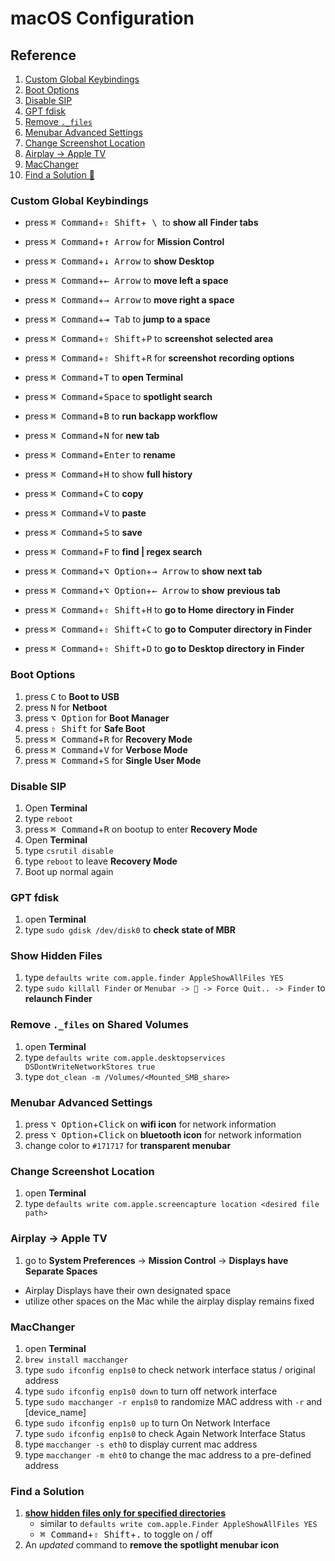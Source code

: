 # macOS Configuration

## Reference

1. [Custom Global Keybindings](#Custom-Global-Keybindings)
2. [Boot Options](#Boot-Options)
3. [Disable SIP](#Disable-SIP)
4. [GPT fdisk](#GPT-fdisk)
5. [Remove `._files`](#Remove-`._files`-on-Shared-Volumes)
6. [Menubar Advanced Settings](#Menubar-Advanced-Settings)
7. [Change Screenshot Location](#Change-Screenshot-Location)
8. [Airplay -> Apple TV](#Airplay-->-Apple-TV)
9. [MacChanger](#MacChanger)
10. [Find a Solution 🤔](#Find-a-Solution)

### Custom Global Keybindings

- press <kbd>⌘ Command</kbd>+<kbd>⇧ Shift</kbd>+<kbd> \ </kbd> to **show all**
  **Finder tabs**
- press <kbd>⌘ Command</kbd>+<kbd>↑ Arrow</kbd> for **Mission Control**

- press <kbd>⌘ Command</kbd>+<kbd>↓ Arrow</kbd> to **show Desktop**

- press <kbd>⌘ Command</kbd>+<kbd>← Arrow</kbd> to **move left a space**

- press <kbd>⌘ Command</kbd>+<kbd>→ Arrow</kbd> to **move right a space**

- press <kbd>⌘ Command</kbd>+<kbd>⇥ Tab</kbd> to **jump to a space**

- press <kbd>⌘ Command</kbd>+<kbd>⇧ Shift</kbd>+<kbd>P</kbd> to **screenshot**
  **selected area**

- press <kbd>⌘ Command</kbd>+<kbd>⇧ Shift</kbd>+<kbd>R</kbd> for **screenshot**
  **recording options**

- press <kbd>⌘ Command</kbd>+<kbd>T</kbd> to **open Terminal**

- press <kbd>⌘ Command</kbd>+<kbd>Space</kbd> to **spotlight search**

- press <kbd>⌘ Command</kbd>+<kbd>B</kbd> to **run backapp workflow**

- press <kbd>⌘ Command</kbd>+<kbd>N</kbd> for **new tab**

- press <kbd>⌘ Command</kbd>+<kbd>Enter</kbd> to **rename**

- press <kbd>⌘ Command</kbd>+<kbd>H</kbd> to show **full history**

- press <kbd>⌘ Command</kbd>+<kbd>C</kbd> to **copy**

- press <kbd>⌘ Command</kbd>+<kbd>V</kbd> to **paste**

- press <kbd>⌘ Command</kbd>+<kbd>S</kbd> to **save**

- press <kbd>⌘ Command</kbd>+<kbd>F</kbd> to **find | regex search**

- press <kbd>⌘ Command</kbd>+<kbd>⌥ Option</kbd>+<kbd>→ Arrow</kbd> to **show**
  **next tab**

- press <kbd>⌘ Command</kbd>+<kbd>⌥ Option</kbd>+<kbd>← Arrow</kbd> to **show**
  **previous tab**

- press <kbd>⌘ Command</kbd>+<kbd>⇧ Shift</kbd>+<kbd>H</kbd> to **go to Home**
  **directory in Finder**

- press <kbd>⌘ Command</kbd>+<kbd>⇧ Shift</kbd>+<kbd>C</kbd> to **go to**
  **Computer directory in Finder**

- press <kbd>⌘ Command</kbd>+<kbd>⇧ Shift</kbd>+<kbd>D</kbd> to **go to**
  **Desktop directory in Finder**

### Boot Options

1. press <kbd>C</kbd> to **Boot to USB**
2. press <kbd>N</kbd> for **Netboot**
3. press <kbd>⌥ Option</kbd> for **Boot Manager**
4. press <kbd>⇧ Shift</kbd> for **Safe Boot**
5. press <kbd>⌘ Command</kbd>+<kbd>R</kbd> for **Recovery Mode**
6. press <kbd>⌘ Command</kbd>+<kbd>V</kbd> for **Verbose Mode**
7. press <kbd>⌘ Command</kbd>+<kbd>S</kbd> for **Single User Mode**

### Disable SIP

1. Open **Terminal**
2. type `reboot`
3. press <kbd>⌘ Command</kbd>+<kbd>R</kbd> on bootup to enter **Recovery Mode**
4. Open **Terminal**
5. type `csrutil disable`
6. type `reboot` to leave **Recovery Mode**
7. Boot up normal again

### GPT fdisk

1. open **Terminal**
2. type `sudo gdisk /dev/disk0` to **check state of MBR**

### Show Hidden Files

1. type `defaults write com.apple.finder AppleShowAllFiles YES`
2. type `sudo killall Finder` or `Menubar ->  -> Force Quit.. -> Finder` to
   **relaunch Finder**

### Remove `._files` on Shared Volumes

1. open **Terminal**
2. type `defaults write com.apple.desktopservices DSDontWriteNetworkStores true`
3. type `dot_clean -m /Volumes/<Mounted_SMB_share>`

### Menubar Advanced Settings

1. press <kbd>⌥ Option</kbd>+<kbd>Click</kbd> on **wifi icon** for network
   information
2. press <kbd>⌥ Option</kbd>+<kbd>Click</kbd> on **bluetooth icon** for network
   information
3. change color to `#171717` for **transparent menubar**

### Change Screenshot Location

1. open **Terminal**
2. type `defaults write com.apple.screencapture location <desired file path>`

### Airplay -> Apple TV

1. go to **System Preferences** -> **Mission Control** -> **Displays have**
   **Separate Spaces**

- Airplay Displays have their own designated space
- utilize other spaces on the Mac while the airplay display remains fixed

### MacChanger

1. open **Terminal**
2. `brew install macchanger`
3. type `sudo ifconfig enp1s0` to check network interface status / original
   address
4. type `sudo ifconfig enp1s0 down` to turn off network interface
5. type `sudo macchanger -r enp1s0` to randomize MAC address with `-r` and
   [device_name]
6. type `sudo ifconfig enp1s0 up` to turn On Network Interface
7. type `sudo ifconfig enp1s0` to check Again Network Interface Status
8. type `macchanger -s eth0` to display current mac address
9. type `macchanger -m eht0` to change the mac address to a pre-defined address

### Find a Solution

1. **[show hidden files only for specified directories](https://gotoes.org/sales/ShowHiddenFilesMacOSX/How_To_Show_Hidden_Files.php)**
   - similar to `defaults write com.apple.Finder AppleShowAllFiles YES`
   - <kbd>⌘ Command</kbd>+<kbd>⇧ Shift</kbd>+<kbd>.</kbd> to toggle on / off
2. An _updated_ command to **remove the spotlight menubar icon**
